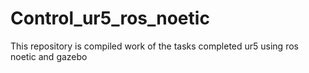# Control_ur5_ros_noetic
This repository is compiled work of the tasks completed ur5 using ros noetic and gazebo
